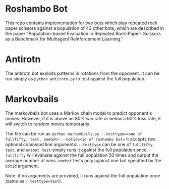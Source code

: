 # Roshambo Bot

This repo contains implementation for two bots which play repeated rock paper scissors against a population of 43 other bots, which are described in the paper "Population-based Evaluation in Repeated Rock-Paper- Scissors as a Benchmark for Multiagent Reinforcement Learning."

# Antirotn
The antirotn bot exploits patterns in rotations from the opponent. It can be run simply as `python antirotn.py` to test against the full population.

# Markovbails
The markovbails bot uses a Markov chain model to predict opponent's moves. However, if it is above an 80% win rate or below a 60% loss rate, it will switch to random moves temporarily. 

The file can be run as ```python markovbails.py --testtype=<one of fullfifty, test, onebot> --botid=<id of roshambo bot>```
It accepts two optional command line arguments:
`--testtype` can be one of `fullfifty`, `test`, and `onebot`. 
`test` simply runs it against the full population once. `fullfifty` will evaluate against the full population 50 times and output the average number of wins. `onebot` tests only against one bot specified by the `botid` argument. 

Note: if no arguments are provided, it runs against the full population once (same as `--testtype=test`). 

